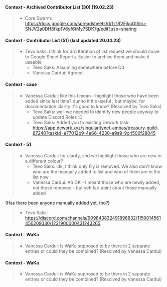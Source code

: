 #### Context - Archived Contributor List (30) (19.02.23)
> * Core Swarm: https://docs.google.com/spreadsheets/d/1z18VEjkuOthIru-SNJV2a0DH8fkp1V6yf6tMy7SDK7g/edit?usp=sharing
> 
#### Context - Contributor List (51) (last updated 20.04.23)
> * Tevo Saks: I think for 3rd Iteration of list request we should move to Google Sheet Reports. Easier to archive them and make it useable
>   - Tevo Saks: Assuming somewhere before Q3
>   - Vanessa Cardui: Agreed
> 
#### Context - caue
> * Vanessa Cardui: like this I mean - highlight those who have been added since last time?
dunno if it's useful , but maybe, for documentation clarity it's good to know? (Resolved by Tevo Saks)
>   - Tevo Saks: well we needed to identify new people anyway to update Discord Roles :D
>   - Tevo Saks: Added you to existing Dework task: https://app.dework.xyz/singularitynet-ambas/treasury-guild-87240?taskId=e77012b9-4e66-4230-a9a9-9c4500f28045
> 
#### Context - 51
> * Vanessa Cardui: for clarity, shd we highlight those who are new in a different colour?
>   - Tevo Saks: idk, I think only Fly is removed.
We also don't know who are the manually added to list and who of them are in the list now
>   - Vanessa Cardui: Ah OK - I meant those who are newly added, not those removed - but yeh fair point about those manually added 

(Has there been anyone manually added yet, tho?)
>   - Tevo Saks: https://discord.com/channels/909843832491896832/1150014561450209330/1231900000431243265
> 
#### Context - WaKa
> * Vanessa Cardui: is WaKa supposed to be there in 2 separate entries or could they be combined? (Resolved by Vanessa Cardui)
> 
#### Context - WaKa
> * Vanessa Cardui: is WaKa supposed to be there in 2 separate entries or could they be combined? (Resolved by Vanessa Cardui)
> 
